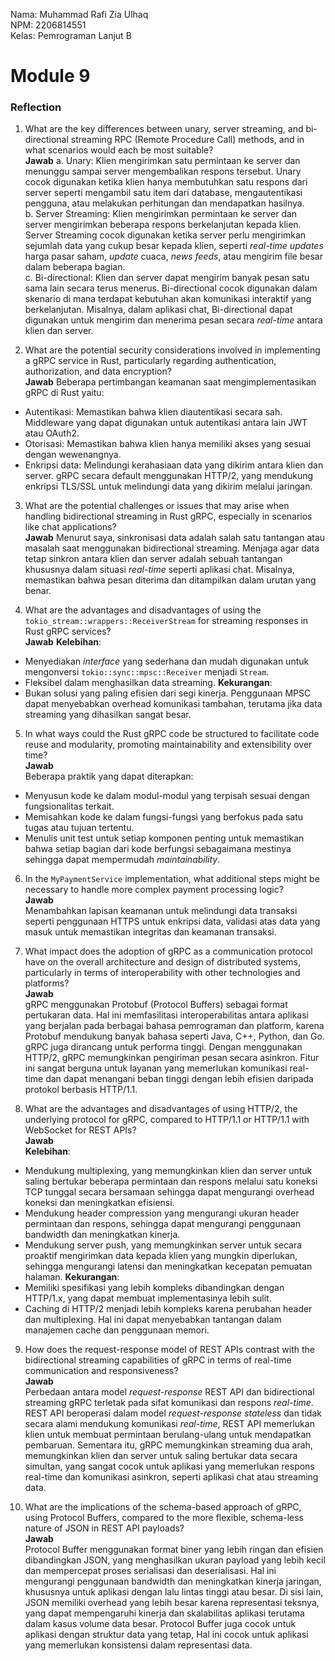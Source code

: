 Nama: Muhammad Rafi Zia Ulhaq<br>
NPM: 2206814551<br>
Kelas: Pemrograman Lanjut B<br>

# Module 9

### Reflection
1. What are the key differences between unary, server streaming, and bi-directional streaming RPC (Remote Procedure Call) methods, and in what scenarios would each be most suitable?<br>
**Jawab**
a. Unary: Klien mengirimkan satu permintaan ke server dan menunggu sampai server mengembalikan respons tersebut. Unary cocok digunakan ketika klien hanya membutuhkan satu respons dari server seperti mengambil satu item dari database, mengautentikasi pengguna, atau melakukan perhitungan dan mendapatkan hasilnya.<br>
b. Server Streaming: Klien mengirimkan permintaan ke server dan server mengirimkan beberapa respons berkelanjutan kepada klien. Server Streaming cocok digunakan ketika server perlu mengirimkan sejumlah data yang cukup besar kepada klien, seperti *real-time updates* harga pasar saham, *update* cuaca, *news feeds*, atau mengirim file besar dalam beberapa bagian.<br>
c. Bi-directional: Klien dan server dapat mengirim banyak pesan satu sama lain secara terus menerus. Bi-directional cocok digunakan dalam skenario di mana terdapat kebutuhan akan komunikasi interaktif yang berkelanjutan. Misalnya, dalam aplikasi chat, Bi-directional dapat digunakan untuk mengirim dan menerima pesan secara *real-time* antara klien dan server.<br>

2. What are the potential security considerations involved in implementing a gRPC service in Rust, particularly regarding authentication, authorization, and data encryption?<br>
**Jawab**
Beberapa pertimbangan keamanan saat mengimplementasikan gRPC di Rust yaitu:
* Autentikasi: Memastikan bahwa klien diautentikasi secara sah. Middleware yang dapat digunakan untuk autentikasi antara lain JWT atau OAuth2.
* Otorisasi: Memastikan bahwa klien hanya memiliki akses yang sesuai dengan wewenangnya. 
* Enkripsi data: Melindungi kerahasiaan data yang dikirim antara klien dan server. gRPC secara default menggunakan HTTP/2, yang mendukung enkripsi TLS/SSL untuk melindungi data yang dikirim melalui jaringan.

3. What are the potential challenges or issues that may arise when handling bidirectional streaming in Rust gRPC, especially in scenarios like chat applications?<br>
**Jawab**
Menurut saya, sinkronisasi data adalah salah satu tantangan atau masalah saat menggunakan bidirectional streaming. Menjaga agar data tetap sinkron antara klien dan server adalah sebuah tantangan khususnya dalam situasi *real-time* seperti aplikasi chat. Misalnya, memastikan bahwa pesan diterima dan ditampilkan dalam urutan yang benar.

4. What are the advantages and disadvantages of using the `tokio_stream::wrappers::ReceiverStream` for streaming responses in Rust gRPC services?<br>
**Jawab**
**Kelebihan**:
* Menyediakan *interface* yang sederhana dan mudah digunakan untuk mengonversi `tokio::sync::mpsc::Receiver` menjadi `Stream`. 
* Fleksibel dalam menghasilkan data streaming.
**Kekurangan**:
* Bukan solusi yang paling efisien dari segi kinerja. Penggunaan MPSC dapat menyebabkan overhead komunikasi tambahan, terutama jika data streaming yang dihasilkan sangat besar.

5. In what ways could the Rust gRPC code be structured to facilitate code reuse and modularity, promoting maintainability and extensibility over time?<br>
**Jawab**<br>
Beberapa praktik yang dapat diterapkan:
* Menyusun kode ke dalam modul-modul yang terpisah sesuai dengan fungsionalitas terkait.
* Memisahkan kode ke dalam fungsi-fungsi yang berfokus pada satu tugas atau tujuan tertentu.
* Menulis unit test untuk setiap komponen penting untuk memastikan bahwa setiap bagian dari kode berfungsi sebagaimana mestinya sehingga dapat mempermudah *maintainability*.

6. In the `MyPaymentService` implementation, what additional steps might be necessary to handle more complex payment processing logic?<br>
**Jawab**<br>
Menambahkan lapisan keamanan untuk melindungi data transaksi seperti penggunaan HTTPS untuk enkripsi data, validasi atas data yang masuk untuk memastikan integritas dan keamanan transaksi. 

7. What impact does the adoption of gRPC as a communication protocol have on the overall architecture and design of distributed systems, particularly in terms of interoperability with other technologies and platforms?<br>
**Jawab**<br>
gRPC menggunakan Protobuf (Protocol Buffers) sebagai format pertukaran data. Hal ini memfasilitasi interoperabilitas antara aplikasi yang berjalan pada berbagai bahasa pemrograman dan platform, karena Protobuf mendukung banyak bahasa seperti Java, C++, Python, dan Go. gRPC juga dirancang untuk performa tinggi. Dengan menggunakan HTTP/2, gRPC memungkinkan pengiriman pesan secara asinkron. Fitur ini sangat berguna untuk layanan yang memerlukan komunikasi real-time dan dapat menangani beban tinggi dengan lebih efisien daripada protokol berbasis HTTP/1.1.

8. What are the advantages and disadvantages of using HTTP/2, the underlying protocol for gRPC, compared to HTTP/1.1 or HTTP/1.1 with WebSocket for REST APIs?<br>
**Jawab**<br>
**Kelebihan**:
* Mendukung multiplexing, yang memungkinkan klien dan server untuk saling bertukar beberapa permintaan dan respons melalui satu koneksi TCP tunggal secara bersamaan sehingga dapat mengurangi overhead koneksi dan meningkatkan efisiensi.
* Mendukung header compression yang mengurangi ukuran header permintaan dan respons, sehingga dapat mengurangi penggunaan bandwidth dan meningkatkan kinerja.
* Mendukung server push, yang memungkinkan server untuk secara proaktif mengirimkan data kepada klien yang mungkin diperlukan, sehingga mengurangi latensi dan meningkatkan kecepatan pemuatan halaman.
**Kekurangan**:
* Memiliki spesifikasi yang lebih kompleks dibandingkan dengan HTTP/1.x, yang dapat membuat implementasinya lebih sulit.
* Caching di HTTP/2 menjadi lebih kompleks karena perubahan header dan multiplexing. Hal ini dapat menyebabkan tantangan dalam manajemen cache dan penggunaan memori.

9. How does the request-response model of REST APIs contrast with the bidirectional streaming capabilities of gRPC in terms of real-time communication and responsiveness?<br>
**Jawab**<br>
Perbedaan antara model *request-response* REST API dan bidirectional streaming gRPC terletak pada sifat komunikasi dan respons *real-time*. REST API beroperasi dalam model *request-response stateless* dan tidak secara alami mendukung komunikasi *real-time*, REST API memerlukan klien untuk membuat permintaan berulang-ulang untuk mendapatkan pembaruan. Sementara itu, gRPC memungkinkan streaming dua arah, memungkinkan klien dan server untuk saling bertukar data secara simultan, yang sangat cocok untuk aplikasi yang memerlukan respons real-time dan komunikasi asinkron, seperti aplikasi chat atau streaming data.

10. What are the implications of the schema-based approach of gRPC, using Protocol Buffers, compared to the more flexible, schema-less nature of JSON in REST API payloads?<br>
**Jawab**<br>
Protocol Buffer menggunakan format biner yang lebih ringan dan efisien dibandingkan JSON, yang menghasilkan ukuran payload yang lebih kecil dan mempercepat proses serialisasi dan deserialisasi. Hal ini mengurangi penggunaan bandwidth dan meningkatkan kinerja jaringan, khususnya untuk aplikasi dengan lalu lintas tinggi atau besar. Di sisi lain, JSON memiliki overhead yang lebih besar karena representasi teksnya, yang dapat mempengaruhi kinerja dan skalabilitas aplikasi terutama dalam kasus volume data besar. Protocol Buffer juga cocok untuk aplikasi dengan struktur data yang tetap, Hal ini cocok untuk aplikasi yang memerlukan konsistensi dalam representasi data.